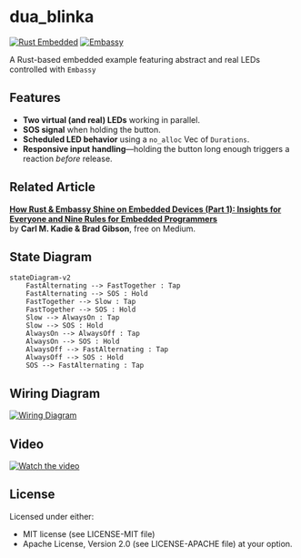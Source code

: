 # dua_blinka

[![Rust Embedded](https://img.shields.io/badge/Rust-Embedded-blue?style=flat-square)](https://www.rust-lang.org/) [![Embassy](https://img.shields.io/badge/Framework-Embassy-orange?style=flat-square)](https://embassy.dev/)

A Rust-based embedded example featuring abstract and real LEDs controlled with `Embassy`

## Features

- **Two virtual (and real) LEDs** working in parallel.
- **SOS signal** when holding the button.
- **Scheduled LED behavior** using a `no_alloc` Vec of `Durations`.
- **Responsive input handling**—holding the button long enough triggers a reaction *before* release.

## Related Article

**[How Rust & Embassy Shine on Embedded Devices (Part 1): Insights for Everyone and Nine Rules for Embedded Programmers](https://medium.com/@carlmkadie/how-rust-embassy-shine-on-embedded-devices-part-1-9f4911c92007)**  
by **Carl M. Kadie & Brad Gibson**, free on Medium.

## State Diagram

```mermaid
stateDiagram-v2
    FastAlternating --> FastTogether : Tap
    FastAlternating --> SOS : Hold
    FastTogether --> Slow : Tap
    FastTogether --> SOS : Hold
    Slow --> AlwaysOn : Tap
    Slow --> SOS : Hold
    AlwaysOn --> AlwaysOff : Tap
    AlwaysOn --> SOS : Hold
    AlwaysOff --> FastAlternating : Tap
    AlwaysOff --> SOS : Hold
    SOS --> FastAlternating : Tap
```

## Wiring Diagram

[![Wiring Diagram](wiring_diagram.png)](https://app.cirkitdesigner.com/project/38f41aba-e97e-46a3-81b6-35f196153c90)

## Video

[![Watch the video](https://img.youtube.com/vi/_iQKyh3FGX4/0.jpg)](https://youtu.be/_iQKyh3FGX4)

## License

Licensed under either:

- MIT license (see LICENSE-MIT file)
- Apache License, Version 2.0 (see LICENSE-APACHE file)
  at your option.
